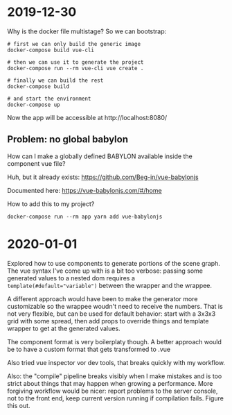 # 2019-12-30

Why is the docker file multistage? So we can bootstrap:

```
# first we can only build the generic image
docker-compose build vue-cli

# then we can use it to generate the project
docker-compose run --rm vue-cli vue create .

# finally we can build the rest
docker-compose build

# and start the environment
docker-compose up
```

Now the app will be accessible at http://localhost:8080/

## Problem: no global babylon

How can I make a globally defined BABYLON available inside the component vue file?

Huh, but it already exists: https://github.com/Beg-in/vue-babylonjs

Documented here: https://vue-babylonjs.com/#/home

How to add this to my project?

```
docker-compose run --rm app yarn add vue-babylonjs
```

# 2020-01-01

Explored how to use components to generate portions of the scene graph. The vue syntax I've come up with is a bit too verbose: passing some generated values to a nested dom requires a `template(#default="variable")` between the wrapper and the wrappee.

A different approach would have been to make the generator more customizable so the wrappee woudn't need to receive the numbers. That is not very flexible, but can be used for default behavior: start with a 3x3x3 grid with some spread, then add props to override things and template wrapper to get at the generated values. 

The component format is very boilerplaty though. A better approach would be to have a custom format that gets transformed to .vue 

Also tried vue inspector vor dev tools, that breaks quickly with my workflow.

Also: the "compile" pipeline breaks visibly when I make mistakes and is too strict about things that may happen when growing a performance. More forgiving workflow would be nicer: report problems to the server console, not to the front end, keep current version running if compilation fails. Figure this out.